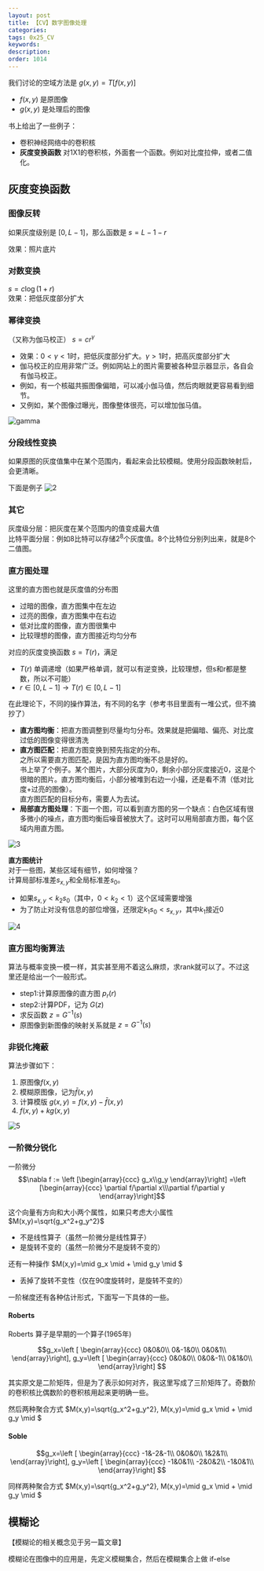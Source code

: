 ```yaml
---
layout: post
title: 【CV】数字图像处理
categories:
tags: 0x25_CV
keywords:
description:
order: 1014
---
```



我们讨论的空域方法是 $g(x,y)=T[f(x,y)]$
- $f(x,y)$ 是原图像
- $g(x,y)$ 是处理后的图像


书上给出了一些例子：
- 卷积神经网络中的卷积核
- **灰度变换函数** 对1X1的卷积核，外面套一个函数。例如对比度拉伸，或者二值化。

## 灰度变换函数

### 图像反转
如果灰度级别是 $[0,L-1]$，那么函数是 $s=L-1-r$

效果：照片底片


### 对数变换
$s=c\log(1+r)$  
效果：把低灰度部分扩大


### 幂律变换
（又称为伽马校正） $s=cr^\gamma$

- 效果：$0<\gamma<1$时，把低灰度部分扩大。$\gamma>1$时，把高灰度部分扩大
- 伽马校正的应用非常广泛。例如网站上的图片需要被各种显示器显示，各自会有伽马校正。
- 例如，有一个核磁共振图像偏暗，可以减小伽马值，然后肉眼就更容易看到细节。
- 又例如，某个图像过曝光，图像整体很亮，可以增加伽马值。

![gamma](/pictures_for_blog/digital_image_processing/gamma.png)

### 分段线性变换
如果原图的灰度值集中在某个范围内，看起来会比较模糊。使用分段函数映射后，会更清晰。  

下面是例子
![2](/pictures_for_blog/digital_image_processing/2.png)


### 其它
灰度级分层：把灰度在某个范围内的值变成最大值  
比特平面分层：例如8比特可以存储$2^8$个灰度值。8个比特位分别列出来，就是8个二值图。

### 直方图处理

这里的直方图也就是灰度值的分布图
- 过暗的图像，直方图集中在左边
- 过亮的图像，直方图集中在右边
- 低对比度的图像，直方图很集中
- 比较理想的图像，直方图接近均匀分布

对应的灰度变换函数 $s=T(r)$，满足
- $T(r)$ 单调递增（如果严格单调，就可以有逆变换，比较理想，但s和r都是整数，所以不可能）
- $r\in [0,L-1] \to T(r) \in [0,L-1]$

在此理论下，不同的操作算法，有不同的名字（参考书目里面有一堆公式，但不摘抄了）
- **直方图均衡**：把直方图调整到尽量均匀分布。效果就是把偏暗、偏亮、对比度过低的图像变得很清洗
- **直方图匹配**：把直方图变换到预先指定的分布。  
之所以需要直方图匹配，是因为直方图均衡不总是好的。  
书上举了个例子。某个图片，大部分灰度为0，剩余小部分灰度接近0，这是个很暗的图片。直方图均衡后，小部分被堆到右边一小撮，还是看不清（低对比度+过亮的图像）。  
直方图匹配的目标分布，需要人为去试。  
- **局部直方图处理**：下面一个图，可以看到直方图的另一个缺点：白色区域有很多微小的噪点，直方图均衡后噪音被放大了。这时可以用局部直方图，每个区域内用直方图。


![3](/pictures_for_blog/digital_image_processing/3.png)


**直方图统计**  
对于一些图，某些区域有细节，如何增强？  
计算局部标准差$s_{x,y}$和全局标准差$s_0$。  
- 如果$s_{x,y}<k_2 s_0$（其中，$0<k_2<1$）这个区域需要增强
- 为了防止对没有信息的部位增强，还限定$k_1 s_0<s_{x,y}$，其中$k_1$接近0


![4](/pictures_for_blog/digital_image_processing/4.png)


### 直方图均衡算法

算法与概率变换一模一样，其实甚至用不着这么麻烦，求rank就可以了。不过这里还是给出一个一般形式。

- step1:计算原图像的直方图 $p_r(r)$  
- step2:计算PDF，记为 $G(z)$
- 求反函数 $z=G^{-1}(s)$
- 原图像到新图像的映射关系就是 $z=G^{-1}(s)$


### 非锐化掩蔽

算法步骤如下：
1. 原图像$f(x,y)$
2. 模糊原图像，记为$\bar f(x,y)$
3. 计算模版 $g(x,y)=f(x,y)-\bar f(x,y)$
4. $f(x,y)+kg(x,y)$

![5](/pictures_for_blog/digital_image_processing/5.png)

### 一阶微分锐化

一阶微分 $$\nabla f
:= \left [\begin{array}{ccc} g_x\\g_y \end{array}\right]
=\left [\begin{array}{ccc} \partial f/\partial x\\\partial f/\partial y \end{array}\right]$$  

这个向量有方向和大小两个属性，如果只考虑大小属性  
$M(x,y)=\sqrt{g_x^2+g_y^2}$
- 不是线性算子（虽然一阶微分是线性算子）
- 是旋转不变的（虽然一阶微分不是旋转不变的）

还有一种操作 $M(x,y)=\mid g_x \mid + \mid g_y \mid $
- 丢掉了旋转不变性（仅在90度旋转时，是旋转不变的）


一阶梯度还有各种估计形式，下面写一下具体的一些。  

#### Roberts
Roberts 算子是早期的一个算子(1965年)

$$g_x=\left [ \begin{array}{ccc}
0&0&0\\
0&-1&0\\
0&0&1\\
\end{array}\right],
g_y=\left [ \begin{array}{ccc}
0&0&0\\
0&0&-1\\
0&1&0\\
\end{array}\right]
$$  

其实原文是二阶矩阵，但是为了表示如何对齐，我这里写成了三阶矩阵了。奇数阶的卷积核比偶数阶的卷积核用起来更明确一些。

然后两种聚合方式 $M(x,y)=\sqrt{g_x^2+g_y^2}, M(x,y)=\mid g_x \mid + \mid g_y \mid $

#### Soble

$$g_x=\left [ \begin{array}{ccc}
-1&-2&-1\\
0&0&0\\
1&2&1\\
\end{array}\right],
g_y=\left [ \begin{array}{ccc}
-1&0&1\\
-2&0&2\\
-1&0&1\\
\end{array}\right]
$$  

同样两种聚合方式 $M(x,y)=\sqrt{g_x^2+g_y^2}, M(x,y)=\mid g_x \mid + \mid g_y \mid $


## 模糊论
【模糊论的相关概念见于另一篇文章】  

模糊论在图像中的应用是，先定义模糊集合，然后在模糊集合上做 if-else
